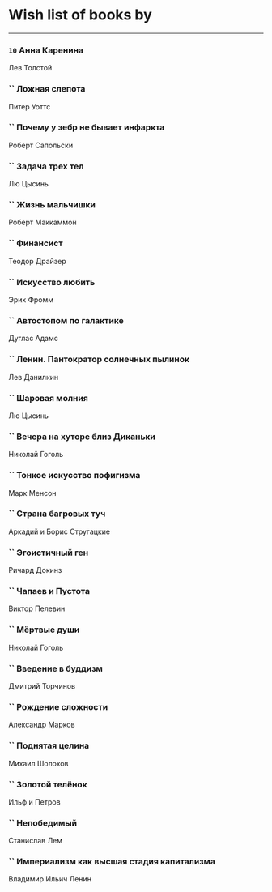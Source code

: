 # Wish list of books by [](https://plus.google.com/u/0/105803270930838059244/)
---

### `10` Анна Каренина
Лев Толстой

### `` Ложная слепота
Питер Уоттс

### `` Почему у зебр не бывает инфаркта
Роберт Сапольски

### `` Задача трех тел
Лю Цысинь

### `` Жизнь мальчишки
Роберт Маккаммон

### `` Финансист
Теодор Драйзер

### `` Искусство любить
Эрих Фромм

### `` Автостопом по галактике
Дуглас Адамс

### `` Ленин. Пантократор солнечных пылинок
Лев Данилкин

### `` Шаровая молния
Лю Цысинь

### `` Вечера на хуторе близ Диканьки
Николай Гоголь

### `` Тонкое искусство пофигизма
Марк Менсон

### `` Страна багровых туч
Аркадий и Борис Стругацкие

### `` Эгоистичный ген
Ричард Докинз

### `` Чапаев и Пустота
Виктор Пелевин

### `` Мёртвые души
Николай Гоголь

### `` Введение в буддизм
Дмитрий Торчинов

### `` Рождение сложности
Александр Марков

### `` Поднятая целина
Михаил Шолохов

### `` Золотой телёнок
Ильф и Петров

### `` Непобедимый
Станислав Лем

### `` Империализм как высшая стадия капитализма
Владимир Ильич Ленин

